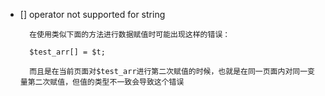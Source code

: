 - [] operator not supported for string


		在使用类似下面的方法进行数据赋值时可能出现这样的错误：
		
		$test_arr[] = $t;
		
		而且是在当前页面对$test_arr进行第二次赋值的时候，也就是在同一页面内对同一变量第二次赋值，但值的类型不一致会导致这个错误